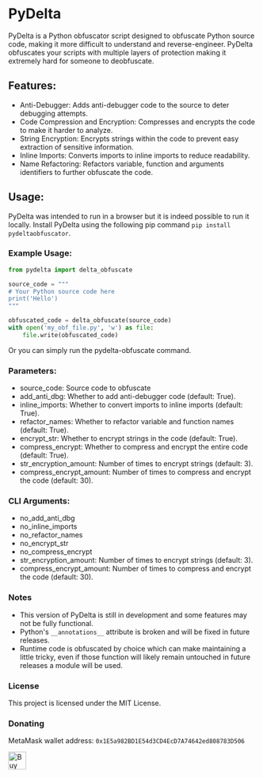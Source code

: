 # PyDelta

PyDelta is a Python obfuscator script designed to obfuscate Python source code, making it more difficult to understand and reverse-engineer. PyDelta obfuscates your scripts with multiple layers of protection making it extremely hard for someone to deobfuscate.

## Features:
* Anti-Debugger: Adds anti-debugger code to the source to deter debugging attempts.
* Code Compression and Encryption: Compresses and encrypts the code to make it harder to analyze.
* String Encryption: Encrypts strings within the code to prevent easy extraction of sensitive information.
* Inline Imports: Converts imports to inline imports to reduce readability.
* Name Refactoring: Refactors variable, function and arguments identifiers to further obfuscate the code.

## Usage:
PyDelta was intended to run in a browser but it is indeed possible to run it locally.
Install PyDelta using the following pip command `pip install pydeltaobfuscator`.

### Example Usage:
```py
from pydelta import delta_obfuscate

source_code = """
# Your Python source code here
print('Hello')
"""

obfuscated_code = delta_obfuscate(source_code)
with open('my_obf_file.py', 'w') as file:
    file.write(obfuscated_code)
```

Or you can simply run the pydelta-obfuscate command.

### Parameters:
* source_code: Source code to obfuscate
* add_anti_dbg: Whether to add anti-debugger code (default: True).
* inline_imports: Whether to convert imports to inline imports (default: True).
* refactor_names: Whether to refactor variable and function names (default: True).
* encrypt_str: Whether to encrypt strings in the code (default: True).
* compress_encrypt: Whether to compress and encrypt the entire code (default: True).
* str_encryption_amount: Number of times to encrypt strings (default: 3).
* compress_encrypt_amount: Number of times to compress and encrypt the code (default: 30).

### CLI Arguments:
* no_add_anti_dbg
* no_inline_imports
* no_refactor_names
* no_encrypt_str
* no_compress_encrypt
* str_encryption_amount: Number of times to encrypt strings (default: 3).
* compress_encrypt_amount: Number of times to compress and encrypt the code (default: 30).

### Notes
* This version of PyDelta is still in development and some features may not be fully functional.
* Python's `__annotations__` attribute is broken and will be fixed in future releases.
* Runtime code is obfuscated by choice which can make maintaining a little tricky, even if those function will likely remain untouched in future releases a module will be used.

### License
This project is licensed under the MIT License.

### Donating
MetaMask wallet address: `0x1E5a982BD1E54d3CD4EcD7A74642ed808783D506`

<a href='https://ko-fi.com/D1D3NTABI' target='_blank'><img height='36' style='border:0px;height:36px;' src='https://storage.ko-fi.com/cdn/kofi2.png?v=3' border='0' alt='Buy Me a Coffee at ko-fi.com' /></a>